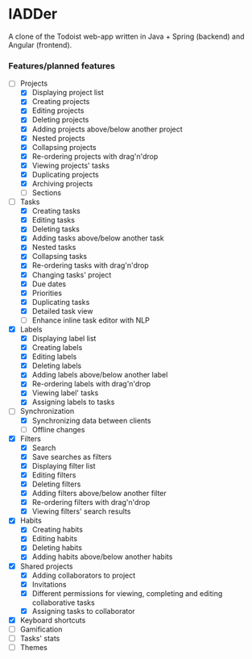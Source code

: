 # lADDer

A clone of the Todoist web-app written in Java + Spring (backend) and Angular (frontend).


### Features/planned features

- [ ] Projects
	- [x] Displaying project list
	- [x] Creating projects
	- [x] Editing projects
	- [x] Deleting projects
	- [x] Adding projects above/below another project
	- [x] Nested projects
	- [x] Collapsing projects
	- [x] Re-ordering projects with drag'n'drop
	- [x] Viewing projects' tasks
	- [x] Duplicating projects
	- [x] Archiving projects
	- [ ] Sections
- [ ] Tasks
	- [x] Creating tasks
	- [x] Editing tasks
	- [x] Deleting tasks
	- [x] Adding tasks above/below another task
	- [x] Nested tasks
	- [x] Collapsing tasks
	- [x] Re-ordering tasks with drag'n'drop
	- [x] Changing tasks' project
	- [x] Due dates
	- [x] Priorities
	- [x] Duplicating tasks
	- [x] Detailed task view
	- [ ] Enhance inline task editor with NLP
- [x] Labels
	- [x] Displaying label list
	- [x] Creating labels
	- [x] Editing labels
	- [x] Deleting labels
	- [x] Adding labels above/below another label
	- [x] Re-ordering labels with drag'n'drop
	- [x] Viewing label' tasks
	- [x] Assigning labels to tasks
- [ ] Synchronization
	- [x] Synchronizing data between clients
	- [ ] Offline changes
- [x] Filters
	- [x] Search
	- [x] Save searches as filters
	- [x] Displaying filter list 
	- [x] Editing filters
	- [x] Deleting filters
	- [x] Adding filters above/below another filter
	- [x] Re-ordering filters with drag'n'drop
	- [x] Viewing filters' search results
- [x] Habits
	- [x] Creating habits
	- [x] Editing habits
	- [x] Deleting habits
	- [x] Adding habits above/below another habits
- [x] Shared projects
	- [x] Adding collaborators to project
	- [x] Invitations
	- [x] Different permissions for viewing, completing and editing collaborative tasks
	- [x] Assigning tasks to collaborator
- [x] Keyboard shortcuts
- [ ] Gamification
- [ ] Tasks' stats
- [ ] Themes
